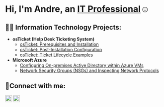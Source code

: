 <h1>Hi, I'm Andre, an <a href="https://www.linkedin.com/in/andre-merriweather-aa3a04335/">IT Professional</a>☺</h1>

<h2>👨‍💻 Information Technology Projects:</h2>

- <b>osTicket (Help Desk Ticketing System)</b>
  - [osTicket: Prerequisites and Installation](https://github.com/andremerriweather/osticket-prereqs)
  - [osTicket: Post-Installation Configuration](https://github.com/andremerriweather/post-install-config)
  - [osTicket: Ticket Lifecycle Examples](https://github.com/andremerriweather/ticket-lifecycle)
- <b>Microsoft Azure</b>
  - [Configuring On-premises Active Directory within Azure VMs](https://github.com/andremerriweather/configure-ad)
  - [Network Security Groups (NSGs) and Inspecting Network Protocols](https://github.com/andremerriweather/azure-network-protocols)

<h2>🤳Connect with me:</h2>


[<img align="left" alt="Josh | LinkedIn" width="22px" src="https://cdn.jsdelivr.net/npm/simple-icons@v3/icons/linkedin.svg" />][linkedin]
[<img align="left" alt="Josh | Instagram" width="22px" src="https://cdn.jsdelivr.net/npm/simple-icons@v3/icons/instagram.svg" />][instagram]


[instagram]: https://www.instagram.com/ActiveCodeBlend
[linkedin]: https://linkedin.com/in/andre-merriweather-aa3a04335/
